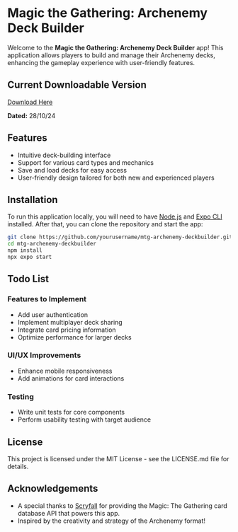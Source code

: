 # Magic the Gathering: Archenemy Deck Builder

Welcome to the **Magic the Gathering: Archenemy Deck Builder** app! This application allows players to build and manage their Archenemy decks, enhancing the gameplay experience with user-friendly features.

## Current Downloadable Version
[Download Here](https://expo.dev/accounts/ztamoa/projects/mtg-archenemy-deckbuilder/builds/48eb3db3-204d-484b-959a-9484b400f7f3)

**Dated:** 28/10/24

## Features
- Intuitive deck-building interface
- Support for various card types and mechanics
- Save and load decks for easy access
- User-friendly design tailored for both new and experienced players

## Installation
To run this application locally, you will need to have [Node.js](https://nodejs.org/) and [Expo CLI](https://docs.expo.dev/get-started/installation/) installed. After that, you can clone the repository and start the app:

```bash
git clone https://github.com/yourusername/mtg-archenemy-deckbuilder.git
cd mtg-archenemy-deckbuilder
npm install
npx expo start
```

## Todo List

### Features to Implement
- Add user authentication
- Implement multiplayer deck sharing
- Integrate card pricing information
- Optimize performance for larger decks

### UI/UX Improvements
- Enhance mobile responsiveness
- Add animations for card interactions

### Testing
- Write unit tests for core components
- Perform usability testing with target audience

## License
This project is licensed under the MIT License - see the LICENSE.md file for details.

## Acknowledgements
- A special thanks to [Scryfall](https://scryfall.com/) for providing the Magic: The Gathering card database API that powers this app.
- Inspired by the creativity and strategy of the Archenemy format!
